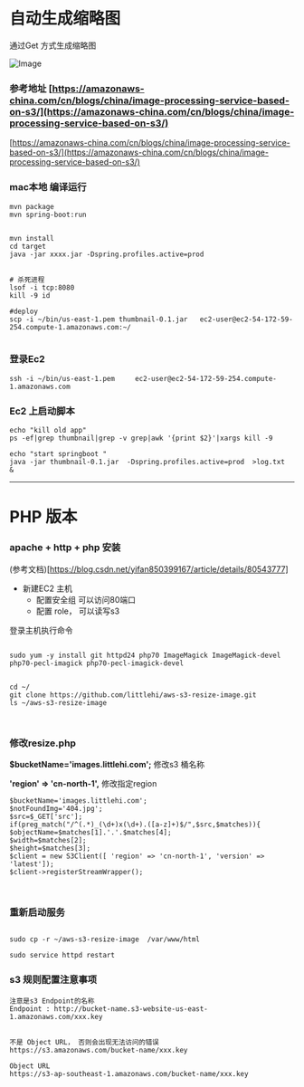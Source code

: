 # 自动生成缩略图

通过Get 方式生成缩略图



![Image](https://d2908q01vomqb2.awsstatic-china.com/472b07b9fcf2c2451e8781e944bf5f77cd8457c8/2017/09/07/a.jpg)



### 参考地址  [https://amazonaws-china.com/cn/blogs/china/image-processing-service-based-on-s3/](https://amazonaws-china.com/cn/blogs/china/image-processing-service-based-on-s3/)


[https://amazonaws-china.com/cn/blogs/china/image-processing-service-based-on-s3/](https://amazonaws-china.com/cn/blogs/china/image-processing-service-based-on-s3/)



###  mac本地 编译运行

```
mvn package
mvn spring-boot:run


mvn install
cd target
java -jar xxxx.jar -Dspring.profiles.active=prod


# 杀死进程
lsof -i tcp:8080
kill -9 id

#deploy
scp -i ~/bin/us-east-1.pem thumbnail-0.1.jar   ec2-user@ec2-54-172-59-254.compute-1.amazonaws.com:~/


```



### 登录Ec2
```
ssh -i ~/bin/us-east-1.pem     ec2-user@ec2-54-172-59-254.compute-1.amazonaws.com

```

### Ec2 上启动脚本
```
echo "kill old app"
ps -ef|grep thumbnail|grep -v grep|awk '{print $2}'|xargs kill -9

echo "start springboot "
java -jar thumbnail-0.1.jar  -Dspring.profiles.active=prod  >log.txt  &

```



--------------------------------------

# PHP  版本


###  apache + http + php 安装

(参考文档)[https://blog.csdn.net/yifan850399167/article/details/80543777]


* 新建EC2 主机 
  - 配置安全组 可以访问80端口 
  - 配置 role， 可以读写s3

登录主机执行命令

```

sudo yum -y install git httpd24 php70 ImageMagick ImageMagick-devel php70-pecl-imagick php70-pecl-imagick-devel


cd ~/
git clone https://github.com/littlehi/aws-s3-resize-image.git
ls ~/aws-s3-resize-image



```

### 修改resize.php 


**$bucketName='images.littlehi.com';**
修改s3 桶名称

**'region' => 'cn-north-1',**
修改指定region



```
$bucketName='images.littlehi.com';
$notFoundImg='404.jpg';
$src=$_GET['src'];
if(preg_match("/^(.*)_(\d+)x(\d+).([a-z]+)$/",$src,$matches)){
$objectName=$matches[1].'.'.$matches[4];
$width=$matches[2];
$height=$matches[3];
$client = new S3Client([ 'region' => 'cn-north-1', 'version' => 'latest']);
$client->registerStreamWrapper();



```
 


### 重新启动服务
```

sudo cp -r ~/aws-s3-resize-image  /var/www/html

sudo service httpd restart

```


### s3 规则配置注意事项


```
注意是s3 Endpoint的名称
Endpoint : http://bucket-name.s3-website-us-east-1.amazonaws.com/xxx.key


不是 Object URL， 否则会出现无法访问的错误
https://s3.amazonaws.com/bucket-name/xxx.key

Object URL
https://s3-ap-southeast-1.amazonaws.com/bucket-name/xxx.key

```